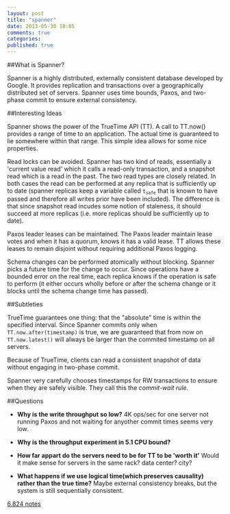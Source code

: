 ```yaml
---
layout: post
title: "spanner"
date: 2013-05-30 18:05
comments: true
categories: 
published: true
---
```


##What is Spanner?

Spanner is a highly distributed, externally consistent database
developed by Google.  It provides replication and transactions over a
geographically distributed set of servers.  Spanner uses time bounds,
Paxos, and two-phase commit to ensure external consistency.

##Interesting Ideas

Spanner shows the power of the TrueTime API (TT). A call to TT.now() provides a
range of time to an application.  The actual time is guaranteed to lie
somewhere within that range. This simple idea allows for some nice properties.

Read locks can be avoided. Spanner has two kind of reads, essentially a
'current value read' which it calls a read-only transaction, and a snapshot
read which is a read in the past. The two read types are closely related. In
both cases the read can be performed at any replica that is sufficiently up to
date (spanner replicas keep a variable called <code>t<sub>safe</sub></code>
that is known to have passed and therefore all writes prior have been
included). The difference is that since snapshot read incudes some notion of
staleness, it should succeed at more replicas (i.e. more replicas should be
sufficiently up to date).

Paxos leader leases can be maintained. The Paxos leader maintain lease votes
and when it has a quorum, knows it has a valid lease. TT allows these leases to
remain disjoint without requiring additional Paxos logging.

Schema changes can be performed atomically without blocking. Spanner picks a
future time for the change to occur. Since operations have a bounded error on
the real time, each replica knows if the operation is safe to perform (it
either occurs wholly before or after the schema change or it blocks until the
schema change time has passed).

<!-- Spanner uses clocks with bounded uncertainty to provide synchrony between
servers. It also shards an application's data to provide fine-grained load
distribution. Transactions are also provided to applications in order to deal
with independently managed shards.  -->
##Subtleties

TrueTime guarantees one thing: that the "absolute" time is within the specified
interval.  Since Spanner commits only when <code>TT.now.after(timestamp)</code>
is true, we are guaranteed that from now on <code>TT.now.latest()</code> will
always be larger than the commited timestamp on all servers.

Because of TrueTime, clients can read a consistent snapshot of data without
engaging in two-phase commit.

Spanner very carefully chooses timestamps for RW transactions to ensure when
they are safely visible.  They call this the *commit-wait rule*.

##Questions

* **Why is the write throughput so low?**  4K ops/sec for one server not
 running Paxos and not waiting for anyother commit times seems very low.

* **Why is the throughput experiment in 5.1 CPU bound?**

* **How far appart do the servers need to be for TT to be 'worth it'** Would it
 make sense for servers in the same rack? data center? city?

* **What happens if we use logical time(which preserves causality) rather than the true time?** Maybe external
consistency breaks, but the system is still sequentially consistent.

[6.824 notes](http://pdos.csail.mit.edu/6.824/notes/l07.txt)
